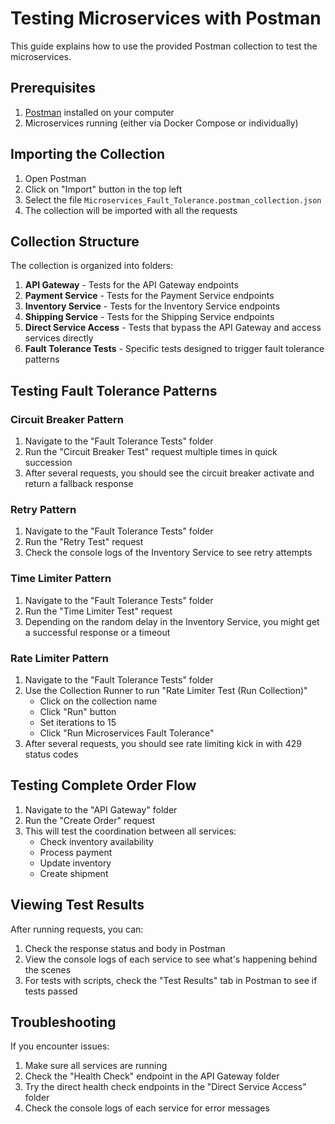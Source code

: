 # Testing Microservices with Postman

This guide explains how to use the provided Postman collection to test the microservices.

## Prerequisites

1. [Postman](https://www.postman.com/downloads/) installed on your computer
2. Microservices running (either via Docker Compose or individually)

## Importing the Collection

1. Open Postman
2. Click on "Import" button in the top left
3. Select the file `Microservices_Fault_Tolerance.postman_collection.json`
4. The collection will be imported with all the requests

## Collection Structure

The collection is organized into folders:

1. **API Gateway** - Tests for the API Gateway endpoints
2. **Payment Service** - Tests for the Payment Service endpoints
3. **Inventory Service** - Tests for the Inventory Service endpoints
4. **Shipping Service** - Tests for the Shipping Service endpoints
5. **Direct Service Access** - Tests that bypass the API Gateway and access services directly
6. **Fault Tolerance Tests** - Specific tests designed to trigger fault tolerance patterns

## Testing Fault Tolerance Patterns

### Circuit Breaker Pattern

1. Navigate to the "Fault Tolerance Tests" folder
2. Run the "Circuit Breaker Test" request multiple times in quick succession
3. After several requests, you should see the circuit breaker activate and return a fallback response

### Retry Pattern

1. Navigate to the "Fault Tolerance Tests" folder
2. Run the "Retry Test" request
3. Check the console logs of the Inventory Service to see retry attempts

### Time Limiter Pattern

1. Navigate to the "Fault Tolerance Tests" folder
2. Run the "Time Limiter Test" request
3. Depending on the random delay in the Inventory Service, you might get a successful response or a timeout

### Rate Limiter Pattern

1. Navigate to the "Fault Tolerance Tests" folder
2. Use the Collection Runner to run "Rate Limiter Test (Run Collection)"
   - Click on the collection name
   - Click "Run" button
   - Set iterations to 15
   - Click "Run Microservices Fault Tolerance"
3. After several requests, you should see rate limiting kick in with 429 status codes

## Testing Complete Order Flow

1. Navigate to the "API Gateway" folder
2. Run the "Create Order" request
3. This will test the coordination between all services:
   - Check inventory availability
   - Process payment
   - Update inventory
   - Create shipment

## Viewing Test Results

After running requests, you can:

1. Check the response status and body in Postman
2. View the console logs of each service to see what's happening behind the scenes
3. For tests with scripts, check the "Test Results" tab in Postman to see if tests passed

## Troubleshooting

If you encounter issues:

1. Make sure all services are running
2. Check the "Health Check" endpoint in the API Gateway folder
3. Try the direct health check endpoints in the "Direct Service Access" folder
4. Check the console logs of each service for error messages
